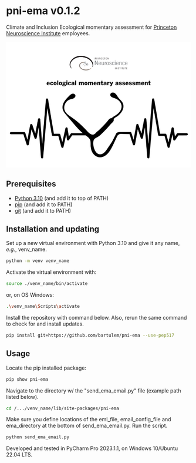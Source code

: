 # pni-ema v0.1.2

Climate and Inclusion Ecological momentary assessment for  [Princeton Neuroscience Institute](https://pni.princeton.edu/) employees.

<p align="center">
  <img src="img/pni-ema.png">
</p>

## Prerequisites

* [Python 3.10](https://www.python.org/downloads/) (and add it to top of PATH)
* [pip](https://pip.pypa.io/en/stable/) (and add it to PATH)
* [git](https://git-scm.com/download/)  (and add it to PATH)

## Installation and updating

Set up a new virtual environment with Python 3.10 and give it any name, _e.g._, venv_name.
```bash
python -m venv venv_name
```
Activate the virtual environment with:
```bash
source ./venv_name/bin/activate
```
or, on OS Windows:
```bash
.\venv_name\Scripts\activate
```
Install the repository with command below. Also, rerun the same command to check for and install updates.
```bash
pip install git+https://github.com/bartulem/pni-ema --use-pep517
```

## Usage

Locate the pip installed package:
```bash
pip show pni-ema
```
Navigate to the directory w/ the "send_ema_email.py" file (example path listed below).
```bash
cd /.../venv_name/lib/site-packages/pni-ema
```
Make sure you define locations of the eml_file, email_config_file and ema_directory at the bottom of send_ema_email.py. Run the script.
```bash
python send_ema_email.py
```

Developed and tested in PyCharm Pro 2023.1.1, on Windows 10/Ubuntu 22.04 LTS.

